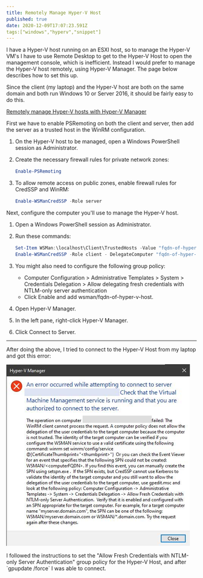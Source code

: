 ```yaml
---
title: Remotely Manage Hyper-V Host
published: true
date: 2020-12-09T17:07:23.591Z
tags:["windows","hyperv","snippet"]
---
```


I have a Hyper-V host running on an ESXI host, so to manage the Hyper-V VM's I have to use Remote Desktop to get to the Hyper-V Host to open the management console, which is inefficient. Instead I would prefer to manage the Hyper-V host remotely, using Hyper-V Manager. The page below describes how to set this up.

Since the client (my laptop) and the Hyper-V host are both on the same domain and both run Windows 10 or Server 2016, it should be fairly easy to do this.

[Remotely manage Hyper-V hosts with Hyper-V Manager](https://docs.microsoft.com/en-us/windows-server/virtualization/hyper-v/manage/remotely-manage-hyper-v-hosts)

First we have to enable PSRemoting on both the client and server, then add the server as a trusted host in the WinRM configuration.

1. On the Hyper-V host to be managed, open a Windows PowerShell session as Administrator.
2. Create the necessary firewall rules for private network zones:

   ```powershell
   Enable-PSRemoting
   ```

3. To allow remote access on public zones, enable firewall rules for CredSSP and WinRM:

   ```powershell
   Enable-WSManCredSSP -Role server
   ```

Next, configure the computer you'll use to manage the Hyper-V host.

1. Open a Windows PowerShell session as Administrator.
2. Run these commands:

   ```powershell
   Set-Item WSMan:\localhost\Client\TrustedHosts -Value "fqdn-of-hyper-v-host"
   Enable-WSManCredSSP -Role client - DelegateComputer "fqdn-of-hyper-v-host"
   ```

3. You might also need to configure the following group policy:

   - Computer Configuration > Administrative Templates > System > Credentials Delegation > Allow delegating fresh credentials with NTLM-only server authentication
   - Click Enable and add wsman/fqdn-of-hyper-v-host.

4. Open Hyper-V Manager.
5. In the left pane, right-click Hyper-V Manager.
6. Click Connect to Server.

---

After doing the above, I tried to connect to the Hyper-V Host from my laptop and got this error:

![WSMan Connection Error](./wsman-error.jpg "WSMan Connection Error")

I followed the instructions to set the "Allow Fresh Credentials with NTLM-only Server Authentication" group policy for the Hyper-V Host, and after \`gpupdate /force\` I was able to connect.
